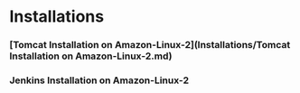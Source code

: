 # Installations
### [Tomcat Installation on Amazon-Linux-2](Installations/Tomcat Installation on Amazon-Linux-2.md)
### Jenkins Installation on Amazon-Linux-2

